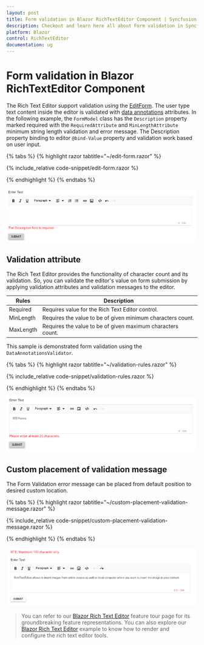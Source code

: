 ```yaml
---
layout: post
title: Form validation in Blazor RichTextEditor Component | Syncfusion
description: Checkout and learn here all about Form validation in Syncfusion Blazor RichTextEditor component and more.
platform: Blazor
control: RichTextEditor
documentation: ug
---
```


# Form validation in Blazor RichTextEditor Component

The Rich Text Editor support validation using the [EditForm]( https://docs.microsoft.com/en-us/aspnet/core/blazor/forms-validation?view=aspnetcore-6.0). The user type text content inside the editor is validated with [data annotations]( https://docs.microsoft.com/en-us/aspnet/core/mvc/models/validation?view=aspnetcore-5.0)  attributes. In the following example, the `FormModel` class has the `Description` property marked required with the `RequiredAttribute` and `MinLengthAttribute` minimum string length validation and error message. The Description property binding to editor `@bind-Value` property and validation work based on user input.

{% tabs %}
{% highlight razor tabtitle="~/edit-form.razor" %}

{% include_relative code-snippet/edit-form.razor %}

{% endhighlight %}
{% endtabs %}

![Form Validation in Blazor RichTextEditor](./images/blazor-richtexteditor-form-validation.png)

## Validation attribute

The Rich Text Editor provides the functionality of character count and its validation. So, you can validate the editor's value on form submission by applying validation attributes and validation messages to the editor.

| Rules | Description |
|----------------|---------|
| Required | Requires value for the Rich Text Editor control.|
| MinLength | Requires the value to be of given minimum characters count.|
| MaxLength | Requires the value to be of given maximum characters count.|

This sample is demonstrated form validation using the `DataAnnotationsValidator`.

{% tabs %}
{% highlight razor tabtitle="~/validation-rules.razor" %}

{% include_relative code-snippet/validation-rules.razor %}

{% endhighlight %}
{% endtabs %}

![Char Count Validation in Blazor RichTextEditor](./images/blazor-richtexteditor-char-count-validation.png)


## Custom placement of validation message

The Form Validation error message can be placed from default position to desired custom location.

{% tabs %}
{% highlight razor tabtitle="~/custom-placement-validation-message.razor" %}

{% include_relative code-snippet/custom-placement-validation-message.razor %}

{% endhighlight %}
{% endtabs %}

![Blazor RichTextEditor Validation in Custom placement](./images/blazor-richtexteditor-validation-placement.png)

> You can refer to our [Blazor Rich Text Editor](https://www.syncfusion.com/blazor-components/blazor-wysiwyg-rich-text-editor) feature tour page for its groundbreaking feature representations. You can also explore our [Blazor Rich Text Editor](https://blazor.syncfusion.com/demos/rich-text-editor/overview?theme=bootstrap4) example to know how to render and configure the rich text editor tools.
